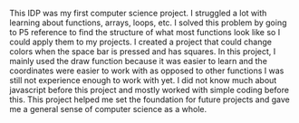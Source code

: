 This IDP was my first computer science project. I struggled a lot with learning about functions, arrays, loops, etc. I solved this problem by going to P5 reference to find the structure of what most functions look like so I could apply them to my projects. I created a project that could change colors when the space bar is pressed and has squares. In this project, I mainly used the draw function because it was easier to learn and the coordinates were easier to work with as opposed to other functions I was still not experience enough to work with yet. I did not know much about javascript before this project and mostly worked with simple coding before this. This project helped me set the foundation for future projects and gave me a general sense of computer science as a whole.